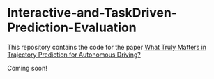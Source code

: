 # Interactive-and-TaskDriven-Prediction-Evaluation
This repository contains the code for the paper [What Truly Matters in Trajectory Prediction for Autonomous Driving?](https://arxiv.org/abs/2306.15136)

Coming soon!
